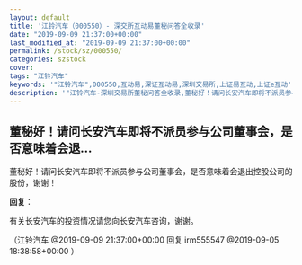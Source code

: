 ```yaml
---
layout: default
title: '江铃汽车（000550）- 深交所互动易董秘问答全收录'
date: "2019-09-09 21:37:00+00:00"
last_modified_at: "2019-09-09 21:37:00+00:00"
permalink: /stock/sz/000550/
categories: szstock
cover: 
tags: "江铃汽车"
keywords: '"江铃汽车",000550,互动易,深证互动易,深圳交易所,上证易互动,上证e互动'
description: '"江铃汽车-深圳交易所董秘问答全收录,董秘好！请问长安汽车即将不派员参与公司董事会，是否意味着会退出控股公司的股份，谢谢！"'
---
```


## 董秘好！请问长安汽车即将不派员参与公司董事会，是否意味着会退...

董秘好！请问长安汽车即将不派员参与公司董事会，是否意味着会退出控股公司的股份，谢谢！

**回复**：

有关长安汽车的投资情况请您向长安汽车咨询，谢谢。 

（江铃汽车  @2019-09-09 21:37:00+00:00 回复 irm555547  @2019-09-05 18:38:58+00:00 ）

